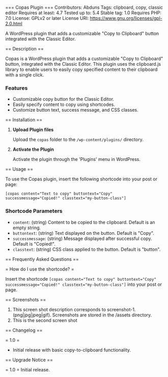
=== Copas Plugin ===
Contributors: Abduns
Tags: clipboard, copy, classic editor
Requires at least: 4.7
Tested up to: 5.4
Stable tag: 1.0
Requires PHP: 7.0
License: GPLv2 or later
License URI: https://www.gnu.org/licenses/gpl-2.0.html

A WordPress plugin that adds a customizable "Copy to Clipboard" button integrated with the Classic Editor.

== Description ==

Copas is a WordPress plugin that adds a customizable "Copy to Clipboard" button, integrated with the Classic Editor. This plugin uses the clipboard.js library to enable users to easily copy specified content to their clipboard with a single click.

### Features

* Customizable copy button for the Classic Editor.
* Easily specify content to copy using shortcodes.
* Customize button text, success message, and CSS classes.

== Installation ==

1. **Upload Plugin files**

   Upload the `copas` folder to the `/wp-content/plugins/` directory.

2. **Activate the Plugin**

   Activate the plugin through the 'Plugins' menu in WordPress.

== Usage ==

To use the Copas plugin, insert the following shortcode into your post or page:

```plaintext
[copas content="Text to copy" buttontext="Copy" successmessage="Copied!" classtext="my-button-class"]
```

### Shortcode Parameters

* `content`: (string) Content to be copied to the clipboard. Default is an empty string.
* `buttontext`: (string) Text displayed on the button. Default is "Copy".
* `successmessage`: (string) Message displayed after successful copy. Default is "Copied!".
* `classtext`: (string) CSS class applied to the button. Default is "button".

== Frequently Asked Questions ==

= How do I use the shortcode? =

Insert the shortcode `[copas content="Text to copy" buttontext="Copy" successmessage="Copied!" classtext="my-button-class"]` into your post or page.

== Screenshots ==

1. This screen shot description corresponds to screenshot-1.(png|jpg|jpeg|gif). Screenshots are stored in the /assets directory.
2. This is the second screen shot

== Changelog ==

= 1.0 =
* Initial release with basic copy-to-clipboard functionality.

== Upgrade Notice ==

= 1.0 =
Initial release.